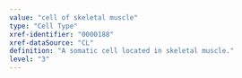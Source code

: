```yaml
---
value: "cell of skeletal muscle"
type: "Cell Type"
xref-identifier: "0000188"
xref-dataSource: "CL"
definition: "A somatic cell located in skeletal muscle."
level: "3"
---
```

